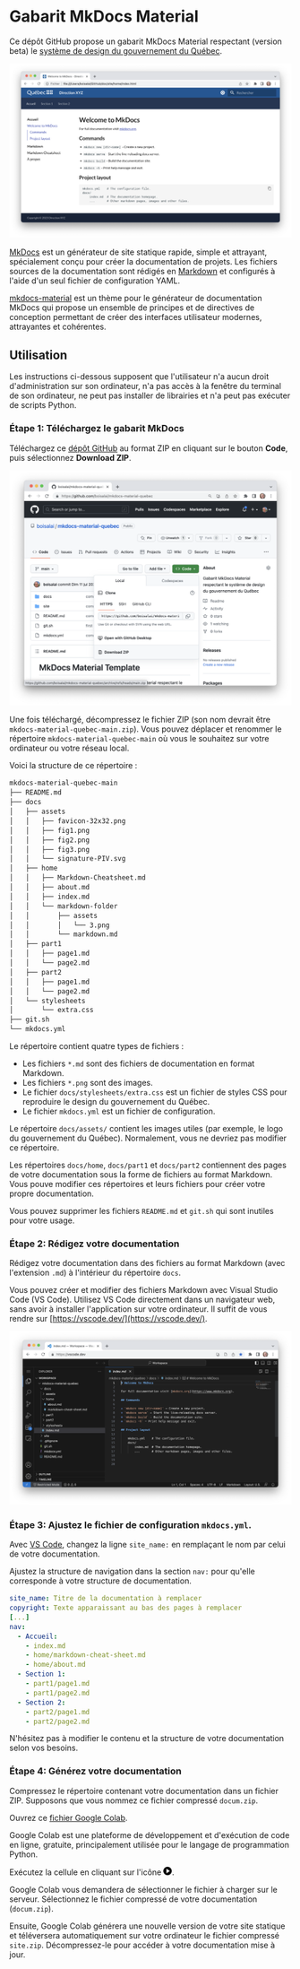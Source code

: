 # Gabarit MkDocs Material

Ce dépôt GitHub propose un gabarit MkDocs Material respectant (version beta) le 
[système de design du gouvernement du Québec](https://design.quebec.ca/apercu/systeme).

![Aperçu](docs/assets/fig1.png)

[MkDocs](https://www.mkdocs.org/) est un générateur de site statique rapide, simple et attrayant, spécialement conçu pour créer la 
documentation de projets. Les fichiers sources de la documentation sont rédigés en [Markdown](https://www.markdownguide.org/) 
et configurés à l'aide d'un seul fichier de configuration YAML.

[mkdocs-material](https://squidfunk.github.io/mkdocs-material/) est un thème pour le générateur de documentation MkDocs qui propose un 
ensemble de principes et de directives de conception permettant de créer des interfaces utilisateur modernes, attrayantes et cohérentes.

## Utilisation

Les instructions ci-dessous supposent que l'utilisateur n'a aucun droit d'administration sur son ordinateur, 
n'a pas accès à la fenêtre du terminal de son ordinateur, ne peut pas installer de librairies 
et n'a peut pas exécuter de scripts Python.

### Étape 1: Téléchargez le gabarit MkDocs

Téléchargez ce [dépôt GitHub](https://github.com/boisalai/mkdocs-material-quebec) au format ZIP en cliquant sur le bouton **Code**, 
puis sélectionnez **Download ZIP**.

![Téléchargement ZIP](docs/assets/fig2.png)

Une fois téléchargé, décompressez le fichier ZIP (son nom devrait être `mkdocs-material-quebec-main.zip`). 
Vous pouvez déplacer et renommer le répertoire `mkdocs-material-quebec-main` où vous le souhaitez sur 
votre ordinateur ou votre réseau local.

Voici la structure de ce répertoire :

```txt
mkdocs-material-quebec-main
├── README.md
├── docs
│   ├── assets
│   │   ├── favicon-32x32.png
│   │   ├── fig1.png
│   │   ├── fig2.png
│   │   ├── fig3.png
│   │   └── signature-PIV.svg
│   ├── home
│   │   ├── Markdown-Cheatsheet.md
│   │   ├── about.md
│   │   ├── index.md
│   │   └── markdown-folder
│   │       ├── assets
│   │       │   └── 3.png
│   │       └── markdown.md
│   ├── part1
│   │   ├── page1.md
│   │   └── page2.md
│   ├── part2
│   │   ├── page1.md
│   │   └── page2.md
│   └── stylesheets
│       └── extra.css
├── git.sh
└── mkdocs.yml
```

Le répertoire contient quatre types de fichiers :

* Les fichiers `*.md` sont des fichiers de documentation en format Markdown. 
* Les fichiers `*.png` sont des images.
* Le fichier `docs/stylesheets/extra.css` est un fichier de styles CSS pour reproduire le design du gouvernement du Québec.
* Le fichier `mkdocs.yml` est un fichier de configuration. 

Le répertoire `docs/assets/` contient les images utiles (par exemple, le logo du gouvernement du Québec). Normalement, vous ne devriez pas 
modifier ce répertoire.

Les répertoires `docs/home`, `docs/part1` et `docs/part2` contiennent des pages de votre documentation sous la forme de fichiers au format 
Markdown. Vous pouve modifier ces répertoires et leurs fichiers pour créer votre propre documentation.

Vous pouvez supprimer les fichiers `README.md` et `git.sh` qui sont inutiles pour votre usage.

### Étape 2: Rédigez votre documentation

Rédigez votre documentation dans des fichiers au format Markdown (avec l'extension `.md`) à l'intérieur du répertoire `docs`.

Vous pouvez créer et modifier des fichiers Markdown avec Visual Studio Code (VS Code). Utilisez VS Code directement dans un navigateur web, 
sans avoir à installer l'application sur votre ordinateur. Il suffit de vous rendre sur [https://vscode.dev/](https://vscode.dev/).

![](docs/assets/fig3.png)

### Étape 3: Ajustez le fichier de configuration `mkdocs.yml`.

Avec [VS Code](https://vscode.dev/), changez la ligne `site_name:` en remplaçant le nom par celui de votre documentation.

Ajustez la structure de navigation dans la section `nav:` pour qu'elle corresponde à votre structure de documentation.

```yaml
site_name: Titre de la documentation à remplacer
copyright: Texte apparaissant au bas des pages à remplacer
[...]
nav:
  - Accueil:
    - index.md
    - home/markdown-cheat-sheet.md
    - home/about.md
  - Section 1:
    - part1/page1.md
    - part1/page2.md
  - Section 2:
    - part2/page1.md
    - part2/page2.md
```

N'hésitez pas à modifier le contenu et la structure de votre documentation selon vos besoins. 

### Étape 4: Générez votre documentation 

Compressez le répertoire contenant votre documentation dans un fichier ZIP.
Supposons que vous nommez ce fichier compressé `docum.zip`. 

Ouvrez ce [fichier Google Colab](https://colab.research.google.com/drive/17bBL-oIsmS3bYaSN3tf6FhZ1EA9KFEJG?usp=sharing).

Google Colab est une plateforme de développement et d'exécution de code en ligne, gratuite, principalement utilisée pour le langage de programmation Python.

Exécutez la cellule en cliquant sur l'icône <img src="docs/assets/bouton-jouer.png" width="15">.

Google Colab vous demandera de sélectionner le fichier à charger sur le serveur. Sélectionnez le 
fichier compressé de votre documentation (`docum.zip`). 

Ensuite, Google Colab générera une nouvelle version de votre site statique et 
téléversera automatiquement sur votre ordinateur le fichier compressé `site.zip`. 
Décompressez-le pour accéder à votre documentation mise à jour.










